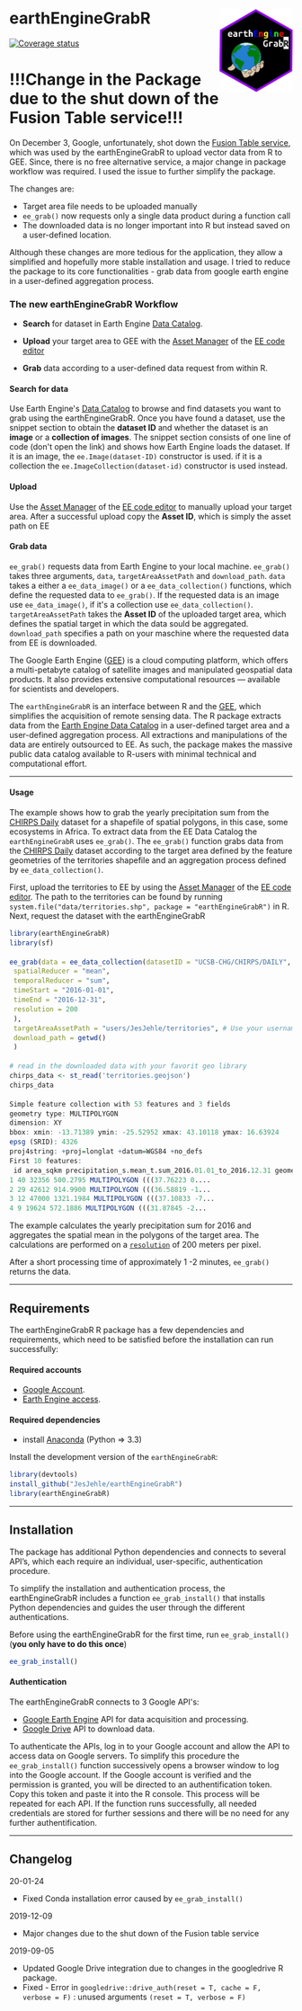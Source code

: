 
# earthEngineGrabR <img src='man/sticker/ee sticker_cropped.jpg' align="right" width="130" /></a>

<!-- badges: start -->

<!--[![Build Status](https://travis-ci.org/JesJehle/earthEngineGrabR.svg?branch=master)](https://travis-ci.org/JesJehle/earthEngineGrabR) --> 

[![Coverage status](https://codecov.io/gh/JesJehle/earthEngineGrabR/branch/master/graph/badge.svg)](https://codecov.io/github/JesJehle/earthEngineGrabR?branch=master) 
<!-- badges: end -->


# !!!Change in the Package due to the shut down of the Fusion Table service!!!
On December 3, Google, unfortunately, shot down the [Fusion Table service](https://support.google.com/fusiontables/answer/9551050?visit_id=637115143730978855-1704825216&rd=1), which was used by the earthEngineGrabR to upload vector data from R to GEE. Since, there is no free alternative service, a major change in package workflow was required. I used the issue to further simplify the package.

The changes are:

* Target area file needs to be uploaded manually 
* `ee_grab()` now requests only a single data product during a function call 
* The downloaded data is no longer important into R but instead saved on a user-defined location.

Although these changes are more tedious for the application, they allow a simplified and hopefully more stable installation and usage. I tried to reduce the package to its core functionalities - grab data from google earth engine in a user-defined aggregation process.

### The new earthEngineGrabR Workflow

* **Search** for dataset in Earth Engine [Data Catalog](https://developers.google.com/earth-engine/datasets/).

* **Upload** your target area to GEE with the [Asset Manager](https://developers.google.com/earth-engine/importing) of the [EE code editor](https://code.earthengine.google.com/)

* **Grab** data according to a user-defined data request from within R.

#### Search for data

Use Earth Engine's [Data Catalog](https://developers.google.com/earth-engine/datasets/) to browse and find datasets you want to grab using the earthEngineGrabR. Once you have found a dataset, use the snippet section to obtain the **dataset ID** and whether the dataset is an **image** or a **collection of images**. The snippet section consists of one line of code (don't open the link) and shows how Earth Engine loads the dataset. If it is an image, the `ee.Image(dataset-ID)` constructor is used. if it is a collection the `ee.ImageCollection(dataset-id)` constructor is used instead.

#### Upload

Use the [Asset Manager](https://developers.google.com/earth-engine/importing) of the [EE code editor](https://code.earthengine.google.com/) to manually upload your target area.
After a successful upload copy the **Asset ID**, which is simply the asset path on EE

#### Grab data

`ee_grab()` requests data from Earth Engine to your local machine. `ee_grab()` takes three arguments, `data`, `targetAreaAssetPath` and `download_path`. `data` takes a either a `ee_data_image()` or a `ee_data_collection()` functions, which define the requested data to `ee_grab()`. If the requested data is an image use `ee_data_image()`, if it's a collection use `ee_data_collection()`. `targetAreaAssetPath` takes the **Asset ID** of the uploaded target area, which defines the spatial target in which the data sould be aggregated. `download_path` specifies a path on your maschine where the requested data from EE is downloaded.


The Google Earth Engine ([GEE](https://earthengine.google.com/)) is a cloud computing platform, which offers a multi-petabyte catalog of satellite images and manipulated geospatial data products. It also provides extensive computational resources &mdash; available for scientists and developers.

The `earthEngineGrabR` is an interface between R and the [GEE](https://earthengine.google.com/), which simplifies the acquisition of remote sensing data. The R package extracts data from the [Earth Engine Data Catalog](https://developers.google.com/earth-engine/datasets/) in a user-defined target area and a user-defined aggregation process. All extractions and manipulations of the data are entirely outsourced to EE. 
As such, the package makes the massive public data catalog available to R-users with minimal technical and computational effort.

---------------------------------------------------------------------------------------------------------------------


#### Usage

The example shows how to grab the yearly precipitation sum from the [CHIRPS Daily](https://developers.google.com/earth-engine/datasets/catalog/UCSB-CHG_CHIRPS_DAILY) dataset for a shapefile of spatial polygons, in this case, some ecosystems in Africa.
To extract data from the EE Data Catalog the `earthEngineGrabR` uses `ee_grab()`.
The `ee_grab()` function grabs data from the [CHIRPS Daily](https://developers.google.com/earth-engine/datasets/catalog/UCSB-CHG_CHIRPS_DAILY) dataset according to the target area defined by the feature geometries of the territories shapefile and an aggregation process defined by `ee_data_collection()`.

First, upload the territories to EE by using the [Asset Manager](https://developers.google.com/earth-engine/importing) of the [EE code editor](https://code.earthengine.google.com/).
The path to the territories can be found by running `system.file("data/territories.shp", package = "earthEngineGrabR")` in R.
Next, request the dataset with the earthEngineGrabR

```r
library(earthEngineGrabR)
library(sf)

ee_grab(data = ee_data_collection(datasetID = "UCSB-CHG/CHIRPS/DAILY",
 spatialReducer = "mean",
 temporalReducer = "sum", 
 timeStart = "2016-01-01",
 timeEnd = "2016-12-31", 
 resolution = 200
 ),
 targetAreaAssetPath = "users/JesJehle/territories", # Use your username instead
 download_path = getwd()
 )

# read in the downloaded data with your favorit geo library 
chirps_data <- st_read('territories.geojson')
chirps_data

Simple feature collection with 53 features and 3 fields
geometry type: MULTIPOLYGON
dimension: XY
bbox: xmin: -13.71389 ymin: -25.52952 xmax: 43.10118 ymax: 16.63924
epsg (SRID): 4326
proj4string: +proj=longlat +datum=WGS84 +no_defs
First 10 features:
 id area_sqkm precipitation_s.mean_t.sum_2016.01.01_to_2016.12.31 geometry
1 40 32356 500.2795 MULTIPOLYGON (((37.76223 0....
2 29 42612 914.9900 MULTIPOLYGON (((36.58819 -1...
3 12 47000 1321.1984 MULTIPOLYGON (((37.10833 -7...
4 9 19624 572.1886 MULTIPOLYGON (((31.87845 -2...
```
The example calculates the yearly precipitation sum for 2016 and aggregates the spatial mean in the polygons of the target area. The calculations are performed on a [`resolution`](https://developers.google.com/earth-engine/scale) of 200 meters per pixel.

After a short processing time of approximately 1 -2 minutes, `ee_grab()` returns the data.

--------------------------------------------------------------------

## Requirements

The earthEngineGrabR R package has a few dependencies and requirements, which need to be satisfied before the installation can run successfully:

#### Required accounts

* [Google Account](https://accounts.google.com/SignUp?hl=de).
* [Earth Engine access](https://signup.earthengine.google.com/#!/).

#### Required dependencies

* install [Anaconda](https://www.anaconda.com/download/) (Python => 3.3)

Install the development version of the `earthEngineGrabR`:

```r
library(devtools)
install_github("JesJehle/earthEngineGrabR")
library(earthEngineGrabR)
```
-----------------------------------------------------------

## Installation

The package has additional Python dependencies and connects to several API’s, which each require an individual, user-specific, authentication procedure.

To simplify the installation and authentication process, the earthEngineGrabR includes a function `ee_grab_install()` that installs Python dependencies and guides the user through the different authentications. 

Before using the earthEngineGrabR for the first time, run `ee_grab_install()` (**you only have to do this once**)

```r
ee_grab_install()
```

#### Authentication

The earthEngineGrabR connects to 3 Google API's: 

* [Google Earth Engine](https://developers.google.com/earth-engine/) API for data acquisition and processing.
* [Google Drive](https://github.com/tidyverse/googledrive) API to download data. 
 
 To authenticate the APIs, log in to your Google account and allow the API to access data on Google servers. 
To simplify this procedure the `ee_grab_install()` function successively opens a browser window to log into the Google account.
If the Google account is verified and the permission is granted, you will be directed to an authentification token. Copy this token and paste it into the R console. 
This process will be repeated for each API. If the function runs successfully, all needed credentials are stored for further sessions and there will be no need for any further authentification.


-----------------------------------------------------------------------------------------------------------------------

## Changelog

20-01-24

* Fixed Conda installation error caused by `ee_grab_install()`

2019-12-09

* Major changes due to the shut down of the Fusion table service

2019-09-05

* Updated Google Drive integration due to changes in the googledrive R package. 
* Fixed - Error in `googledrive::drive_auth(reset = T, cache = F, verbose = F)` : 
 unused arguments `(reset = T, verbose = F)`




